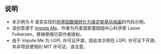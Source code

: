 ## 说明

- 本示例为 R 语言实现的[将基因数据转化为康定斯基风格画](https://www.wegene.com/crowdsourcing/details/993)的代码示例。
- 该创意源于 [Impute.Me](https://www.impute.me/)，作者为丹麦国家基因组中心科学家 Lasse Folkersen，移植使用已获作者授权。
- 由于 Impute.Me 为 LGPL 许可证开源，因此本示例在 LGPL 许可证下开源，并非项目使用的 MIT 许可证，请注意。